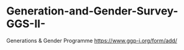 # Generation-and-Gender-Survey-GGS-II-
Generations & Gender Programme
https://www.ggp-i.org/form/add/
